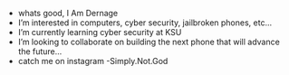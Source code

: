 - whats good, I Am Dernage
- I’m interested in computers, cyber security, jailbroken phones, etc...
- I’m currently learning cyber security at KSU
- I’m looking to collaborate on building the next phone that will advance the future...
- catch me on instagram -Simply.Not.God 

<!---
dernage/dernage is a ✨ special ✨ repository because its `README.md` (this file) appears on your GitHub profile.
You can click the Preview link to take a look at your changes.
--->

